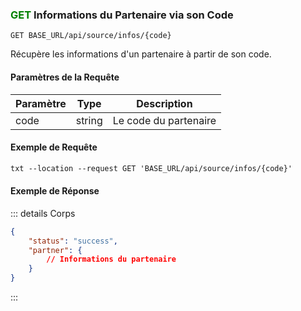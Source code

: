 

### <span style="color:green">GET</span> Informations du Partenaire via son Code

```plaintext
GET BASE_URL/api/source/infos/{code}
```

Récupère les informations d'un partenaire à partir de son code.

#### Paramètres de la Requête

| Paramètre | Type   | Description         |
| --------- | ------ | ------------------- |
| code      | string | Le code du partenaire |

#### Exemple de Requête

```txt
txt --location --request GET 'BASE_URL/api/source/infos/{code}'
```

#### Exemple de Réponse

::: details Corps

```json
{
    "status": "success",
    "partner": {
        // Informations du partenaire
    }
}
```

:::